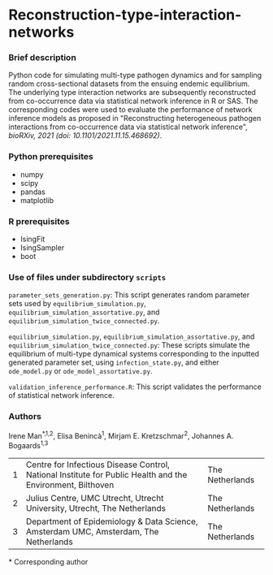 # Reconstruction-type-interaction-networks

### Brief description
Python code for simulating multi-type pathogen dynamics and for sampling random cross-sectional datasets from the ensuing endemic equilibrium. The underlying type interaction networks are subsequently reconstructed from co-occurrence data via statistical network inference in R or SAS. The corresponding codes were used to evaluate the performance of network inference models as proposed in "Reconstructing heterogeneous pathogen interactions from co-occurrence data via statistical network inference", *bioRXiv, 2021 (doi: 10.1101/2021.11.15.468692)*.

### Python prerequisites 
- numpy
- scipy
- pandas
- matplotlib

### R prerequisites
- IsingFit
- IsingSampler
- boot

### Use of files under subdirectory `scripts`
`parameter_sets_generation.py`: This script generates random parameter sets used by `equilibrium_simulation.py`, `equilibrium_simulation_assortative.py`, and `equilibrium_simulation_twice_connected.py`. 

`equilibrium_simulation.py`, `equilibrium_simulation_assortative.py`, and `equilibrium_simulation_twice_connected.py`: These scripts simulate the equilibrium of multi-type dynamical systems corresponding to the inputted generated parameter set, using `infection_state.py`, and either `ode_model.py` or `ode_model_assortative.py`.

`validation_inference_performance.R`: This script validates the performance of statistical network inference.

### Authors
Irene Man<sup>*,1,2</sup>, Elisa Benincà<sup>1</sup>, Mirjam E. Kretzschmar<sup>2</sup>, Johannes A. Bogaards<sup>1,3</sup>
<table>
  <tr>
    <td>1</th>
    <td>Centre for Infectious Disease Control, National Institute for Public Health and the Environment, Bilthoven</th>
    <td>The Netherlands</td>
  </tr>
  <tr>
    <td>2</td>
    <td>Julius Centre, UMC Utrecht, Utrecht University, Utrecht, The Netherlands</td>
    <td>The Netherlands</td>
  </tr>
  <tr>
    <td>3</th>
    <td>Department of Epidemiology & Data Science, Amsterdam UMC, Amsterdam, The Netherlands</th>
    <td>The Netherlands</td>
  </tr>
</table>
* Corresponding author
